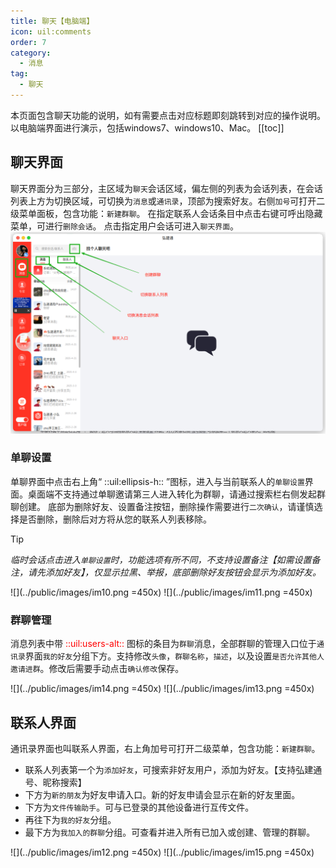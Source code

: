 ```yaml
---
title: 聊天【电脑端】
icon: uil:comments
order: 7
category:
  - 消息
tag:
  - 聊天
---
```

 本页面包含聊天功能的说明，如有需要点击对应标题即刻跳转到对应的操作说明。以电脑端界面进行演示，包括windows7、windows10、Mac。
 [[toc]]

## 聊天界面<Badge text="新" type="tip" />
聊天界面分为三部分，主区域为`聊天`会话区域，偏左侧的列表为会话列表，在会话列表上方为切换区域，可切换为`消息`或`通讯录`，顶部为搜索好友。右侧`加号`可打开二级菜单面板，包含功能：`新建群聊`。
在指定联系人会话条目中点击右键可呼出隐藏菜单，可进行`删除会话`。
点击指定用户会话可进入`聊天界面`。
![](../public/images/im9.png ) 
### 单聊设置
单聊界面中点击右上角“ ::uil:ellipsis-h:: ”图标，进入与当前联系人的`单聊设置`界面。桌面端不支持通过单聊邀请第三人进入转化为群聊，请通过搜索栏右侧发起群聊创建。
底部为删除好友、设置备注按钮，删除操作需要进行`二次确认`，请谨慎选择是否删除，删除后对方将从您的联系人列表移除。

>[!tip]
> *临时会话点击进入`单聊设置`时，功能选项有所不同，不支持设置备注【如需设置备注，请先添加好友】，仅显示拉黑、举报，底部删除好友按钮会显示为添加好友。*

![](../public/images/im10.png =450x) ![](../public/images/im11.png =450x)

### 群聊管理
消息列表中带<font color="red"> ::uil:users-alt::</font> 图标的条目为`群聊`消息，全部群聊的管理入口位于`通讯录`界面`我的好友`分组下方。支持修改`头像`，`群聊名称`，`描述`，以及设置`是否允许其他人邀请进群`。修改后需要手动点击`确认修改`保存。

![](../public/images/im14.png =450x) ![](../public/images/im13.png =450x) 

## 联系人界面<Badge text="新" type="tip" />
通讯录界面也叫联系人界面，右上角加号可打开二级菜单，包含功能：`新建群聊`。
- 联系人列表第一个为`添加好友`，可搜索非好友用户，添加为好友。【支持弘建通号、昵称搜索】
- 下方为`新的朋友`为好友申请入口。新的好友申请会显示在新的好友里面。
- 下方为`文件传输助手`。可与已登录的其他设备进行互传文件。
- 再往下为`我的好友`分组。
- 最下方为`我加入的群聊`分组。可查看并进入所有已加入或创建、管理的群聊。

![](../public/images/im12.png =450x) ![](../public/images/im15.png =450x)

